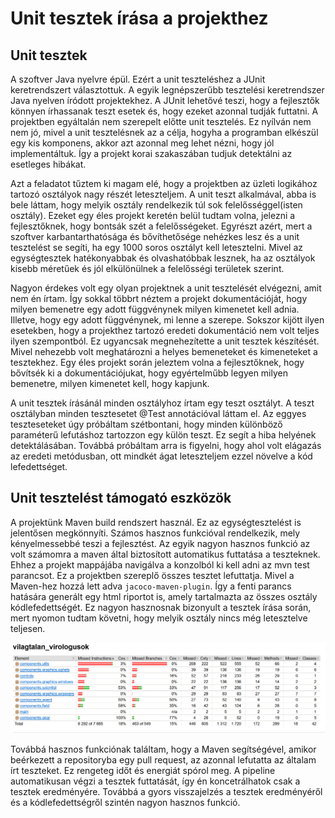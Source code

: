 # Unit tesztek írása a projekthez

## Unit tesztek

A szoftver Java nyelvre épül. Ezért a unit teszteléshez a JUnit keretrendszert választottuk. A egyik legnépszerűbb tesztelési keretrendszer Java nyelven íródott projektekhez. A JUnit lehetővé teszi, hogy a fejlesztők könnyen írhassanak teszt esetek és, hogy ezeket azonnal tudják futtatni. A projektben egyáltalán nem szerepelt előtte unit tesztelés. Ez nyílván nem  nem jó, mivel a unit tesztelésnek az a célja, hogyha a programban elkészül egy kis komponens, akkor azt azonnal meg lehet nézni, hogy jól implementáltuk. Így a projekt korai szakaszában tudjuk detektálni az esetleges hibákat. 

Azt a feladatot tűztem ki magam elé, hogy a projektben az üzleti logikához tartozó osztályok nagy részét leteszteljem. A unit teszt alkalmával, abba is bele láttam, hogy melyik osztály rendelkezik túl sok felelősséggel(isten osztály). Ezeket egy éles projekt keretén belül tudtam volna, jelezni a fejlesztőknek, hogy bontsák szét a felelősségeket. Egyrészt azért, mert a szoftver karbantarthatósága és bővíthetősége nehézkes lesz és a unit tesztelést se segíti, ha egy 1000 soros osztályt kell letesztelni. Mivel az egységtesztek hatékonyabbak és olvashatóbbak lesznek, ha az osztályok kisebb méretűek és jól elkülönülnek a felelősségi területek szerint.

Nagyon érdekes volt egy olyan projektnek a unit tesztelését elvégezni, amit nem én írtam. Így sokkal többrt néztem a projekt dokumentációját, hogy milyen bemenetre egy adott függvénynek milyen kimenetet kell adnia. Illetve, hogy egy adott függvénynek, mi lenne a szerepe. Sokszor kijött ilyen esetekben, hogy a projekthez tartozó eredeti dokumentáció nem volt teljes ilyen szempontból. Ez ugyancsak megnehezítette a unit tesztek készítését. Mivel nehezebb volt meghatározni a helyes bemeneteket és kimeneteket a tesztekhez. Egy éles projekt során jeleztem volna a fejlesztőknek, hogy bővítsék ki a dokumentációjukat, hogy egyértelműbb legyen milyen bemenetre, milyen kimenetet kell, hogy kapjunk.

A unit tesztek írásánál minden osztályhoz írtam egy teszt osztályt. A teszt osztályban minden tesztesetet @Test annotációval láttam el. Az eggyes teszteseteket úgy próbáltam szétbontani, hogy minden különböző paraméterű lefutáshoz tartozzon egy külön teszt. Ez segít a hiba helyének detektálásában. Továbbá próbáltam arra is figyelni, hogy ahol volt elágazás az eredeti metódusban, ott mindkét ágat leteszteljem ezzel növelve a kód lefedettséget. 

## Unit tesztelést támogató eszközök

A projektünk Maven build rendszert használ. Ez az egységtesztelést is jelentősen megkönnyíti. Számos hasznos funkcióval rendelkezik, mely kényelmessebbé teszi a fejlesztést. Az egyik nagyon hasznos funkció az volt számomra a maven által biztosított automatikus futtatása a teszteknek. Ehhez a projekt mappájába navigálva a konzolból ki kell adni az mvn test parancsot. Ez a projektben szereplő összes tesztet lefuttatja. Mivel a Maven-hez hozzá lett adva `jacoco-maven-plugin`. Így a fenti parancs hatására generált egy html riportot is, amely tartalmazta az összes osztály kódlefedettségét. Ez nagyon hasznosnak bizonyult a tesztek írása során, mert nyomon tudtam követni, hogy melyik osztály nincs még letesztelve teljesen. 

![](riport.png)

Továbbá hasznos funkciónak találtam, hogy a Maven segítségével, amikor beérkezett a repositoryba egy pull request, az azonnal lefutatta az általam írt teszteket. Ez rengeteg időt és energiát spórol meg. A pipeline automatikusan végzi a tesztek futtatását, így én koncetrálhatok csak a tesztek eredményére. Továbbá a gyors visszajelzés a tesztek eredményéről és a kódlefedettségről szintén nagyon hasznos funkció. 

